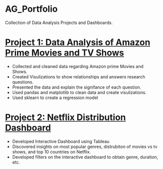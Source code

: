 # AG_Portfolio
Collection of Data Analysis Projects and Dashboards.

# [Project 1: Data Analysis of Amazon Prime Movies and TV Shows](https://github.com/ag289/Amazon_shows_analysis)
* Collected and cleaned data regarding Amazon prime Movies and Shows.
* Created Visulizations to show relationships and answers research questions.
* Presented the data and explain the signifance of each question.
* Used pandas and matplotlib to clean data and create visulizations. 
* Used sklearn to create a regression model


# [Project 2: Netflix Distribution Dashboard]([https://github.com/ag289/Amazon_shows_analysis](https://public.tableau.com/views/NetflixDistributionDashboard/Dashboard1?:language=en-US&:display_count=n&:origin=viz_share_link))
* Developed Interactive Dashboard using Tableau
* Discovered insights on most popular genres, distrubiton of movies vs tv shows, and top 10 countries on Netflix.
* Developed filters on the interactive dashboard to obtain genre, duration, etc. 
